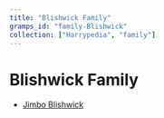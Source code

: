 ```yaml
---
title: "Blishwick Family"
gramps_id: "family-Blishwick"
collection: ["Harrypedia", "family"]
---
```


# Blishwick Family

- [Jimbo Blishwick](/Harrypedia/people/Blishwick/Jimbo/)
